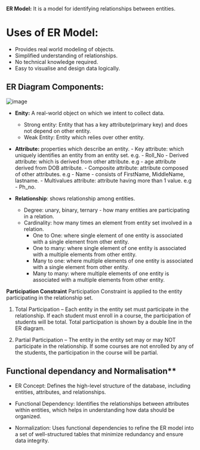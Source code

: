 **ER Model:** It is a model for identifying relationships between entities.
# Uses of ER Model:
- Provides real world modeling of objects.
- Simplified understanding of relationships.
- No technical knowledge required.
- Easy to visualise and design data logically.

## ER Diagram Components:
![image](https://github.com/user-attachments/assets/577aeabc-c32b-4ac5-ab0c-c8e1bb4bfdb3)

- **Enity:** A real-world object on which we intent to collect data.
    - Strong entity: Entity that has a key attribute(primary key) and does not depend on other entity.
    - Weak Entity: Entity which relies over other entity.
  
- **Attribute:** properties which describe an entity.
      - Key attribute: which uniquely identifies an entity from an entity set. e.g. - Roll_No
      - Derived attribute: which is derived from other attribute. e.g - age attribute derived from DOB attribute.
      - Composite attribute: attribute composed of other attributes. e.g - Name - consists of FirstName, MiddleName, lastname.
      - Multivalues attribute: attribute having more than 1 value. e.g - Ph_no.
  
- **Relationship**: shows relationship among entities.
    - Degree: unary, binary, ternary - how many entities are participating in a relation.
    - Cardinality: how many times an element from entity set involved in a relation.
      - One to One: where single element of one entity is associated with a single element from other entity.
      - One to many: where single element of one entity is associated with a multiple elements from other entity.
      - Many to one: where multiple elements of one entity is associated with a single element from other entity.
      - Many to many: where multiple elements of one entity is associated with a multiple elements from other entity.
  

**Participation Constraint**
Participation Constraint is applied to the entity participating in the relationship set.

1. Total Participation – Each entity in the entity set must participate in the relationship. If each student must enroll in a course, the participation of students will be total. Total participation is shown by a double line in the ER diagram.

2. Partial Participation – The entity in the entity set may or may NOT participate in the relationship. If some courses are not enrolled by any of the students, the participation in the course will be partial.


## Functional dependancy and Normalisation**
- ER Concept: Defines the high-level structure of the database, including entities, attributes, and relationships.

- Functional Dependency: Identifies the relationships between attributes within entities, which helps in understanding how data should be organized.

- Normalization: Uses functional dependencies to refine the ER model into a set of well-structured tables that minimize redundancy and ensure data integrity.




